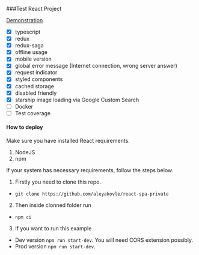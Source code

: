 ###Test React Project

[Demonstration](https://master.d9e7cibztf1ba.amplifyapp.com/)

- [x] typescript
- [x] redux
- [x] redux-saga
- [x] offline usage
- [x] mobile version
- [x] global error message (Internet connection, wrong server answer)
- [x] request indicator
- [x] styled components
- [x] cached storage
- [x] disabled friendly
- [x] starship image loading via Google Custom Search
- [ ] Docker
- [ ] Test coverage

#### How to deploy

Make sure you have installed React requirements.
1. NodeJS
2. npm

If your system has necessary requirements, follow the steps below.

1. Firstly you need to clone this repo.
+ `git clone https://github.com/aleyakovle/react-spa-private`
2. Then inside clonned folder run
+ `npm ci`
3. If you want to run this example
+ Dev version `npm run start-dev`. You will need CORS extension possibly.
+ Prod version `npm run start-dev`.

